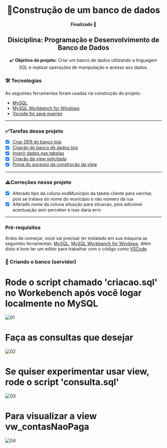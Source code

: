 <h1 align="center"> 📌Construção de um banco de dados</h1>

<h4 align="center"> 
	  Finalizado 💯
</h4>

<h2 align="center"> Disiciplina: Programação e Desenvolvimento de Banco de Dados </h2>

<p align="center">✔️ <strong>Objetivo do projeto:</strong> Criar um banco de dados utilizando a linguagem SQL e realizar operações de manipulação e 
acesso aos dados.</p>

### 🛠 Tecnologias

As seguintes ferramentas foram usadas na construção do projeto:

- [MySQL](https://www.mysql.com/downloads/)
- [MySQL Workbench for Windows](https://dev.mysql.com/downloads/workbench)
- [Vscode for save queries](https://code.visualstudio.com/download)

-----

### ✅Tarefas desse projeto

- [x] [Criar DER do banco loja](https://github.com/srtapoe/queries/blob/main/DER.jpg)
- [x] [Criação do banco de dados loja](https://github.com/srtapoe/queries/blob/main/criacao.sql)
- [x] [Inserir dados nas tabelas](https://github.com/srtapoe/queries/blob/main/inserir.sql)
- [x] [Criação da view solicitada](https://github.com/srtapoe/queries/blob/main/consulta.sql)
- [x] [Prova do sucesso da construção da view](https://github.com/srtapoe/queries/blob/main/view_resultado.jpg)

-----

### ⚠️Correções nesse projeto

- [x] Alterado tipo da coluna endMunicipio da tabela cliente para varchar, pois se tratava do nome do município e não número da rua
- [x] Alterado nome da coluna situação para situacao, pois adicionei acentuação sem perceber e isso daria erro

-----

### Pré-requisitos

Antes de começar, você vai precisar ter instalado em sua máquina as seguintes ferramentas:
[MySQL](https://www.mysql.com/downloads/),  [MySQL Workbench for Windows](https://dev.mysql.com/downloads/workbench). 
Além disto é bom ter um editor para trabalhar com o código como [VSCode](https://code.visualstudio.com/)

### 🎲 Criando o banco (servidor)


# Rode o script chamado 'criacao.sql' no Workebench após você logar localmente no MySQL
![01](https://github.com/srtapoe/queries/assets/40921734/6893787e-17ba-4ecd-aeb6-b1d768d4a6b9)

# Faça as consultas que desejar
![02](https://github.com/srtapoe/queries/assets/40921734/1ec8febb-12ec-4fe0-8c14-7827576b59b7)


# Se quiser experimentar usar view, rode o script 'consulta.sql'
![03](https://github.com/srtapoe/queries/assets/40921734/4f1e2d28-3164-4174-8f2c-75b702bb3c5a)


# Para visualizar a view vw_contasNaoPaga
![04](https://github.com/srtapoe/queries/assets/40921734/fc0159a4-057d-4dd4-adf2-0ad107907c2b)

